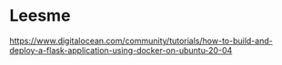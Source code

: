 # Leesme 
https://www.digitalocean.com/community/tutorials/how-to-build-and-deploy-a-flask-application-using-docker-on-ubuntu-20-04